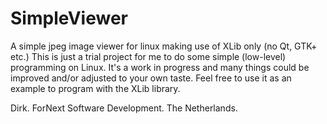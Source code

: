# SimpleViewer
A simple jpeg image viewer for linux making use of XLib only (no Qt, GTK+ etc.)
This is just a trial project for me to do some simple (low-level) programming on Linux.
It's a work in progress and many things could be improved and/or adjusted to your own taste.
Feel free to use it as an example to program with the XLib library.

Dirk.
ForNext Software Development.
The Netherlands.

